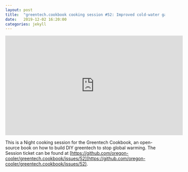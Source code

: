 ```yaml
---
layout: post
title:  "greentech.cookbook cooking session #52: Improved cold-water gas extractor reuses water condensate."
date:   2019-12-02 16:20:00
categories: jekyll
---
```


<iframe width="560" height="315" src="https://www.youtube.com/embed/fgU0xijbYiU" frameborder="0" allow="accelerometer; autoplay; encrypted-media; gyroscope; picture-in-picture" allowfullscreen></iframe>

This is a Night cooking session for the Greentech Cookbook, an open-source book on how to build DIY greentech to stop global warming. The Session ticket can be found at [https://github.com/oregon-cooler/greentech.cookbook/issues/52](https://github.com/oregon-cooler/greentech.cookbook/issues/52).
